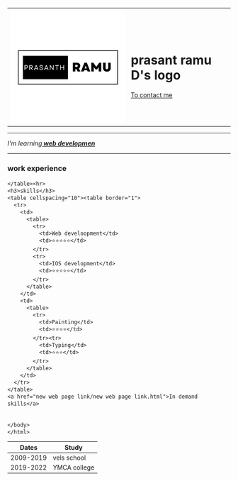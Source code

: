 <html>
  <head>
    <meta charset="utf-8">
  </head>
 <body>
  <table>
    <tr><td>
        <img src="image/prasanth logo.png"><br>
    </td>
    <td>
      <h1>prasant ramu D's logo
      </h1>
      <a href="contact.html">To contact me </a><br></td>
    </tr>
  </table><hr>
     <p><em>I'm learning<strong><a href="https://www.simplilearn.com/java-full-stack-developer-certification-training-course?&utm_source=google&utm_medium=cpc&utm_term=web%20development&utm_content=949673033-137760983270-585187624559&utm_device=c&utm_campaign=Search-TechCluster-SD-FullStack-IN-Main-AllDevice-JGuarantee-adgroup-Scalar-Web-Developement-Exact&gclid=CjwKCAjwtKmaBhBMEiwAyINuwIhjaRXNaLWVA96YTM5itGK8VCVSkF_IMMWsJVwDBJR08z9IhWzYmRoCQ7YQAvD_BwE"> web developmen</a></strong></em></p><hr>
     <h3>work experience</h3>
    <table cellspacing="20">
      <thead>
        <tr>
          <th>Dates</th>
          <th>Study
          </th>
        </tr>
      </thead>
      <tbody>
        <tr>
          <td>2009-2019</td>
          <td>vels school</td>
        </tr>
        <tr>
          <td>2019-2022</td>
        <td>YMCA college</td>
        </tr>
      </tbody>
        
    </table><hr>
    <h3>skills</h3>
    <table cellspacing="10"><table border="1">
      <tr>
        <td>
          <table>
            <tr>
              <td>Web develoopment</td>
              <td>⭐⭐⭐⭐⭐</td>
            </tr>
            <tr>
              <td>IOS development</td>
              <td>⭐⭐⭐⭐⭐</td>
            </tr>
          </table> 
        </td>
        <td>
          <table>
            <tr>
              <td>Painting</td>
              <td>⭐⭐⭐⭐</td>
            </tr><tr>
              <td>Typing</td>
              <td>⭐⭐⭐</td>
            </tr>
          </table>
        </td>
      </tr>
    </table>
    <a href="new web page link/new web page link.html">In demand skills</a>
  
  
    </body>
    </html>
